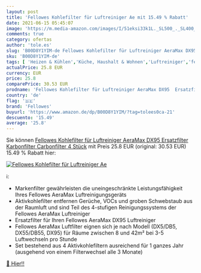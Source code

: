 ```yaml
---
layout: post
title: 'Fellowes Kohlefilter für Luftreiniger Ae mit 15.49 % Rabatt'
date: 2021-06-15 05:45:07
image: 'https://m.media-amazon.com/images/I/51eksi33k1L._SL500_._SL400_.jpg'
comments: true
category: ofertas
author: 'tole.es'
slug: 'B00D8Y1YIM-de Fellowes Kohlefilter für Luftreiniger AeraMax DX95...'
sku: 'B00D8Y1YIM-de'
tags: [ 'Heizen & Kühlen','Küche, Haushalt & Wohnen','Luftreiniger','fellowes', ]
actualPrice: 25.8 EUR
currency: EUR
price: 25.8
comparePrice: 30.53 EUR
prodname: 'Fellowes Kohlefilter für Luftreiniger AeraMax DX95  Ersatzfilter  Karbonfilter  Carbonfilter  4 Stück'
country: 'de'
flag: '🇩🇪'
brand: 'Fellowes'
buyurl: 'https://www.amazon.de/dp/B00D8Y1YIM/?tag=tolees0ca-21'
descuento: '15.49'
average: '25.8'
---
```


Sie können [Fellowes Kohlefilter für Luftreiniger AeraMax DX95  Ersatzfilter  Karbonfilter  Carbonfilter  4 Stück](https://www.amazon.de/dp/B00D8Y1YIM/?tag=tolees0ca-21) mit Preis 25.8 EUR (original: 30.53 EUR) 15.49 % Rabatt hier:

[![Fellowes Kohlefilter für Luftreiniger Ae](https://m.media-amazon.com/images/I/51eksi33k1L._SL500_._SL400_.jpg)](https://www.amazon.de/dp/B00D8Y1YIM/?tag=tolees0ca-21)

ℹ️:

- Markenfilter gewährleisten die uneingeschränkte Leistungsfähigkeit Ihres Fellowes AeraMax Luftreinigungsgeräts
- Aktivkohlefilter entfernen Gerüche, VOCs und groben Schwebstaub aus der Raumluft und sind Teil des 4-stufigen Reinigungssystems der Fellowes AeraMax Luftreiniger
- Ersatzfilter für Ihren Fellowes AeraMax DX95 Luftreiniger
- Fellowes AeraMax Luftfilter eignen sich je nach Modell (DX5/DB5, DX55/DB55, DX95) für Räume zwischen 8 und 42m² bei 3-5 Luftwechseln pro Stunde
- Set bestehend aus 4 Aktivkohlefiltern ausreichend für 1 ganzes Jahr (ausgehend von einem Filterwechsel alle 3 Monate)

[🛒 Hier!!](https://www.amazon.de/dp/B00D8Y1YIM/?tag=tolees0ca-21)
